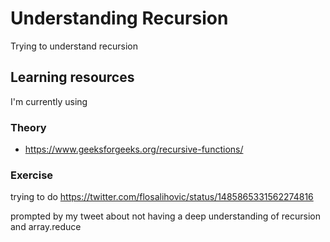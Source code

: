 # Understanding Recursion

Trying to understand recursion

## Learning resources

I'm currently using

### Theory

- https://www.geeksforgeeks.org/recursive-functions/

### Exercise

trying to do https://twitter.com/flosalihovic/status/1485865331562274816

prompted by my tweet about not having a deep understanding of recursion and array.reduce
